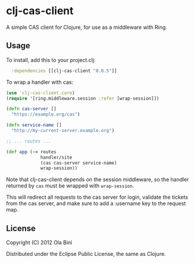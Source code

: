 # clj-cas-client

A simple CAS client for Clojure, for use as a middleware with Ring.

## Usage

To install, add this to your project.clj:

```clojure
  :dependencies [[clj-cas-client "0.0.5"]]
```

To wrap a handler with cas:

```clojure
(use 'clj-cas-client.core)
(require '[ring.middleware.session :refer [wrap-session]])

(defn cas-server []
  "https://example.org/cas")

(defn service-name []
  "http://my-current-server.example.org")

;; ... routes ...

(def app (-> routes
             handler/site
             (cas cas-server service-name)
             wrap-session))
```

Note that clj-cas-client depends on the session middleware, so the handler returned by `cas` must be wrapped with `wrap-session`.

This will redirect all requests to the cas server for login, validate the tickets from the cas server, and make sure to add a :username key to the request map.

## License

Copyright (C) 2012 Ola Bini

Distributed under the Eclipse Public License, the same as Clojure.
